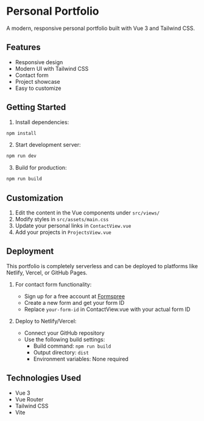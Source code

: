 # Personal Portfolio

A modern, responsive personal portfolio built with Vue 3 and Tailwind CSS.

## Features

- Responsive design
- Modern UI with Tailwind CSS
- Contact form
- Project showcase
- Easy to customize

## Getting Started

1. Install dependencies:
```bash
npm install
```

2. Start development server:
```bash
npm run dev
```

3. Build for production:
```bash
npm run build
```

## Customization

1. Edit the content in the Vue components under `src/views/`
2. Modify styles in `src/assets/main.css`
3. Update your personal links in `ContactView.vue`
4. Add your projects in `ProjectsView.vue`

## Deployment

This portfolio is completely serverless and can be deployed to platforms like Netlify, Vercel, or GitHub Pages. 

1. For contact form functionality:
   - Sign up for a free account at [Formspree](https://formspree.io)
   - Create a new form and get your form ID
   - Replace `your-form-id` in ContactView.vue with your actual form ID

2. Deploy to Netlify/Vercel:
   - Connect your GitHub repository
   - Use the following build settings:
     - Build command: `npm run build`
     - Output directory: `dist`
     - Environment variables: None required

## Technologies Used

- Vue 3
- Vue Router
- Tailwind CSS
- Vite
